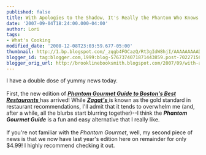 ```yaml
---
published: false
title: With Apologies to the Shadow, It's Really the Phantom Who Knows
date: '2007-09-04T18:24:00.000-04:00'
author: Lori
tags:
- What's Cooking
modified_date: '2008-12-08T23:03:59.677-05:00'
thumbnail: http://1.bp.blogspot.com/_zqgb4FOCazQ/Rt3gIdW8hjI/AAAAAAAAADk/qdRLZtAIC2k/s72-c/phantom.jpg
blogger_id: tag:blogger.com,1999:blog-5767374071871443859.post-7022715630096880992
blogger_orig_url: http://brooklinebooksmith.blogspot.com/2007/09/with-apologies-to-shadow-its-really.html
---
```


<div>I have a double dose of yummy news today. <a href="http://1.bp.blogspot.com/_zqgb4FOCazQ/Rt3gIdW8hjI/AAAAAAAAADk/qdRLZtAIC2k/s1600-h/phantom.jpg"><img id="BLOGGER_PHOTO_ID_5106483988432455218" style="FLOAT: right; MARGIN: 0px 0px 10px 10px; CURSOR: hand" alt="" src="http://1.bp.blogspot.com/_zqgb4FOCazQ/Rt3gIdW8hjI/AAAAAAAAADk/qdRLZtAIC2k/s200/phantom.jpg" border="0" /></a><br /><br />First, the new edition of <a href="http://brookline.booksense.com/NASApp/store/Product?s=showproduct&isbn=9780312374600"><strong><em>Phantom Gourmet Guide to Boston's Best Restaurants</em></strong> </a>has arrived! While <a href="http://brookline.booksense.com/NASApp/store/Product?s=showproduct&amp;isbn=9781570068638"><strong><em>Zagat's</em></strong> </a>is known as the gold standard in restaurant recommendations, I'll admit that it tends to overwhelm me (and, after a while, all the blurbs start blurring together)--I think the <strong><em>Phantom Gourmet Guide</em></strong> is a fun and easy alternative that I really like.<br /><br />If you're not familiar with the <em>Phantom Gourmet</em>, well, my second piece of news is that we now have last year's edition here on remainder for only $4.99! I highly recommend checking it out.</div>